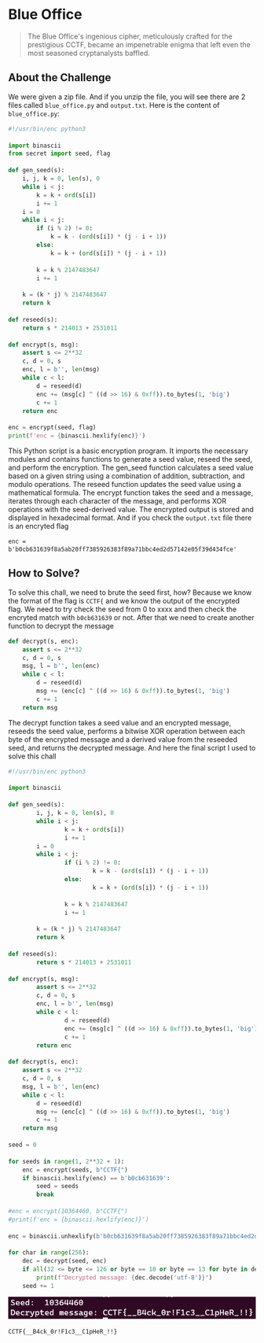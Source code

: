 # Blue Office
> The Blue Office's ingenious cipher, meticulously crafted for the prestigious CCTF, became an impenetrable enigma that left even the most seasoned cryptanalysts baffled.

## About the Challenge
We were given a zip file. And if you unzip the file, you will see there are 2 files called `blue_office.py` and `output.txt`. Here is the content of `blue_office.py`:

```python
#!/usr/bin/enc python3

import binascii
from secret import seed, flag

def gen_seed(s):
	i, j, k = 0, len(s), 0
	while i < j:
		k = k + ord(s[i])
		i += 1
	i = 0
	while i < j:
		if (i % 2) != 0:
			k = k - (ord(s[i]) * (j - i + 1))            
		else:
			k = k + (ord(s[i]) * (j - i + 1))
	
		k = k % 2147483647
		i += 1

	k = (k * j) % 2147483647
	return k

def reseed(s):
	return s * 214013 + 2531011

def encrypt(s, msg):
	assert s <= 2**32
	c, d = 0, s
	enc, l = b'', len(msg)
	while c < l:
		d = reseed(d)
		enc += (msg[c] ^ ((d >> 16) & 0xff)).to_bytes(1, 'big')
		c += 1
	return enc

enc = encrypt(seed, flag)
print(f'enc = {binascii.hexlify(enc)}')
```

This Python script is a basic encryption program. It imports the necessary modules and contains functions to generate a seed value, reseed the seed, and perform the encryption. The gen_seed function calculates a seed value based on a given string using a combination of addition, subtraction, and modulo operations. The reseed function updates the seed value using a mathematical formula. The encrypt function takes the seed and a message, iterates through each character of the message, and performs XOR operations with the seed-derived value. The encrypted output is stored and displayed in hexadecimal format. And if you check the `output.txt` file there is an encryted flag

```
enc = b'b0cb631639f8a5ab20ff7385926383f89a71bbc4ed2d57142e05f39d434fce'
```
## How to Solve?
To solve this chall, we need to brute the seed first, how? Because we know the format of the flag is `CCTF{` and we know the output of the encrypted flag. We need to try check the seed from 0 to xxxx and then check the encryted match with `b0cb631639` or not. After that we need to create another function to decrypt the message

```python
def decrypt(s, enc):
    assert s <= 2**32
    c, d = 0, s
    msg, l = b'', len(enc)
    while c < l:
        d = reseed(d)
        msg += (enc[c] ^ ((d >> 16) & 0xff)).to_bytes(1, 'big')
        c += 1
    return msg
```

The decrypt function takes a seed value and an encrypted message, reseeds the seed value, performs a bitwise XOR operation between each byte of the encrypted message and a derived value from the reseeded seed, and returns the decrypted message. And here the final script I used to solve this chall

```python
#!/usr/bin/enc python3

import binascii

def gen_seed(s):
        i, j, k = 0, len(s), 0
        while i < j:
                k = k + ord(s[i])
                i += 1
        i = 0
        while i < j:
                if (i % 2) != 0:
                        k = k - (ord(s[i]) * (j - i + 1))
                else:
                        k = k + (ord(s[i]) * (j - i + 1))

                k = k % 2147483647
                i += 1

        k = (k * j) % 2147483647
        return k

def reseed(s):
        return s * 214013 + 2531011

def encrypt(s, msg):
        assert s <= 2**32
        c, d = 0, s
        enc, l = b'', len(msg)
        while c < l:
                d = reseed(d)
                enc += (msg[c] ^ ((d >> 16) & 0xff)).to_bytes(1, 'big')
                c += 1
        return enc

def decrypt(s, enc):
    assert s <= 2**32
    c, d = 0, s
    msg, l = b'', len(enc)
    while c < l:
        d = reseed(d)
        msg += (enc[c] ^ ((d >> 16) & 0xff)).to_bytes(1, 'big')
        c += 1
    return msg

seed = 0

for seeds in range(1, 2**32 + 1):
    enc = encrypt(seeds, b"CCTF{")
    if binascii.hexlify(enc) == b'b0cb631639':
        seed = seeds
        break

#enc = encrypt(10364460, b"CCTF{")
#print(f'enc = {binascii.hexlify(enc)}')

enc = binascii.unhexlify(b'b0cb631639f8a5ab20ff7385926383f89a71bbc4ed2d57142e05f39d434fce')

for char in range(256):
    dec = decrypt(seed, enc)
    if all(32 <= byte <= 126 or byte == 10 or byte == 13 for byte in dec):
        print(f"Decrypted message: {dec.decode('utf-8')}")
    seed += 1
```

![flag](images/flag.png)

```
CCTF{__B4ck_0r!F1c3__C1pHeR_!!}
```